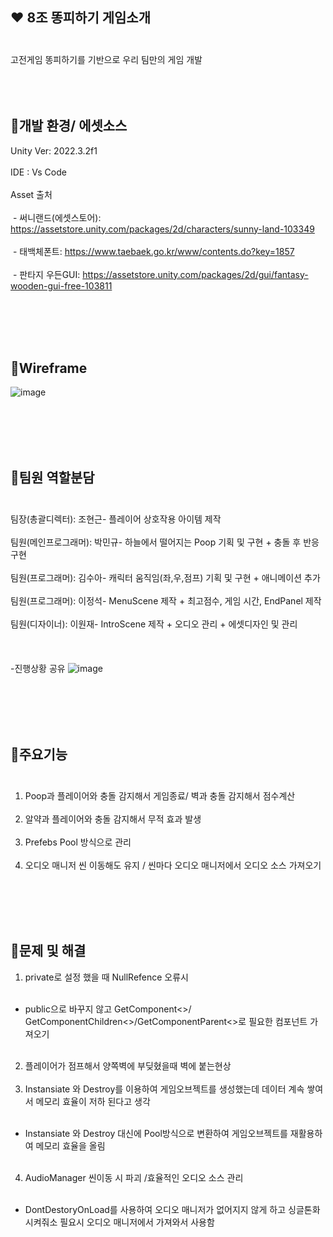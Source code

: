 ## :heart: 8조 똥피하기 게임소개<br/><br/>
고전게임 똥피하기를 기반으로 우리 팀만의 게임 개발
<br/><br/>
<br/><br/>




## :orange_heart:개발 환경/ 에셋소스
Unity Ver: 2022.3.2f1<br/><br/>
IDE : Vs Code <br/><br/>
Asset 출처 <br/><br/>
&nbsp;- 써니랜드(에셋스토어): https://assetstore.unity.com/packages/2d/characters/sunny-land-103349 <br/><br/>
&nbsp;- 태백체폰트: https://www.taebaek.go.kr/www/contents.do?key=1857 <br/><br/>
&nbsp;- 판타지 우든GUI: https://assetstore.unity.com/packages/2d/gui/fantasy-wooden-gui-free-103811 

<br/><br/><br/><br/>

## :yellow_heart:Wireframe
![image](https://github.com/Leejungsuk96/8GroupTeamproject/assets/114940193/e4043729-bd00-42f1-99bf-bff9367f7f15)

<br/><br/><br/><br/>

## :green_heart:팀원 역할분담<br/><br/>
팀장(총괄디렉터): 조현근- 플레이어 상호작용 아이템 제작<br/><br/>
팀원(메인프로그래머): 박민규- 하늘에서 떨어지는 Poop 기획 및 구현 + 충돌 후 반응 구현<br/><br/>
팀원(프로그래머): 김수아- 캐릭터 움직임(좌,우,점프) 기획 및 구현 + 애니메이션 추가<br/><br/>
팀원(프로그래머): 이정석- MenuScene 제작 + 최고점수, 게임 시간, EndPanel 제작<br/><br/>
팀원(디자이너): 이원재- IntroScene 제작 + 오디오 관리 + 에셋디자인 및 관리
<br/><br/><br/><br/>
-진행상황 공유
![image](https://github.com/Leejungsuk96/8GroupTeamproject/assets/114940193/2e77465f-2609-413e-9938-56ae29be4567)


<br/><br/><br/><br/>

## :blue_heart:주요기능<br/><br/>
1. Poop과 플레이어와 충돌 감지해서 게임종료/ 벽과 충돌 감지해서 점수계산<br/><br/>
2. 알약과 플레이어와 충돌 감지해서 무적 효과 발생<br/><br/>
3. Prefebs Pool 방식으로 관리<br/><br/>
4. 오디오 매니저 씬 이동해도 유지 / 씬마다 오디오 매니저에서 오디오 소스 가져오기

<br/><br/><br/><br/>

## :purple_heart:문제 및 해결
1. private로 설정 했을 때 NullRefence 오류시<br/><br/>
- public으로 바꾸지 않고 GetComponent<>/ GetComponentChildren<>/GetComponentParent<>로 필요한 컴포넌트 가져오기<br/><br/>
2. 플레이어가 점프해서 양쪽벽에 부딪혔을때 벽에 붙는현상<br/><br/>
3. Instansiate 와 Destroy를 이용하여 게임오브젝트를 생성했는데 데이터 계속 쌓여서 메모리 효율이 저하 된다고 생각<br/><br/>
- Instansiate 와 Destroy 대신에 Pool방식으로 변환하여 게임오브젝트를 재활용하여 메모리 효율을 올림<br/><br/>
4. AudioManager 씬이동 시 파괴 /효율적인 오디오 소스 관리<br/><br/>
- DontDestoryOnLoad를 사용하여 오디오 매니저가 없어지지 않게 하고 싱글톤화 시켜줘소 필요시 오디오 매니저에서 가져와서 사용함<br/><br/>
